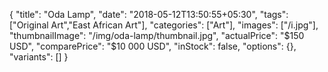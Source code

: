 {
    "title": "Oda Lamp",
    "date": "2018-05-12T13:50:55+05:30",
    "tags": ["Original Art","East African Art"],
    "categories": ["Art"],
    "images": ["/i.jpg"],
    "thumbnailImage": "/img/oda-lamp/thumbnail.jpg",
    "actualPrice": "$150 USD",
    "comparePrice": "$10 000 USD",
    "inStock": false,
    "options": {},
    "variants": []
}
